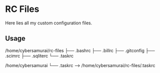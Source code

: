 # RC Files

Here lies all my custom configuration files.

## Usage

/home/cybersamurai/rc-files
├── .bashrc
├── .billrc
├── .gitconfig
├── .scimrc
├── .sqliterc
└── .taskrc

/home/cybersamurai
└── .taskrc --> /home/cybersamurai/rc-files/.taskrc
